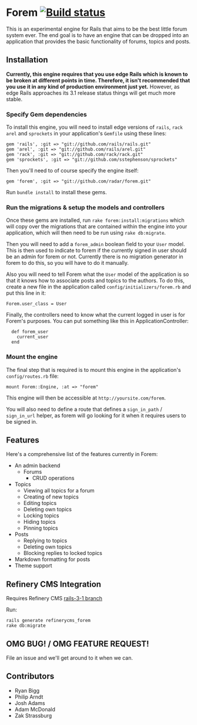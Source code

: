 # Forem [![Build status](http://travis-ci.org/radar/forem.png)](http://travis-ci.org/radar/forem)

This is an experimental engine for Rails that aims to be the best little forum system ever.
The end goal is to have an engine that can be dropped into an application that 
provides the basic functionality of forums, topics and posts.

## Installation

**Currently, this engine requires that you use edge Rails which is known to be
broken at different points in time. Therefore, it isn't recommended that you use
it in any kind of production environment just yet.** However, as edge Rails approaches its 3.1 release status things will get much more stable.

### Specify Gem dependencies
To install this engine, you will need to install edge versions of `rails`, `rack`
`arel` and `sprockets` in your application's `Gemfile` using these lines:

    gem 'rails', :git => "git://github.com/rails/rails.git"
    gem 'arel', :git => "git://github.com/rails/arel.git"
    gem 'rack', :git => "git://github.com/rack/rack.git"
    gem 'sprockets', :git => "git://github.com/sstephenson/sprockets"

Then you'll need to of course specify the engine itself:

    gem 'forem', :git => "git://github.com/radar/forem.git"

Run `bundle install` to install these gems.

### Run the migrations & setup the models and controllers

Once these gems are installed, run `rake forem:install:migrations` which will copy over the migrations that are contained within the engine into your application, which will then need to be run using `rake db:migrate`.

Then you will need to add a `forem_admin` boolean field to your `User` model. This is then used to indicate to forem if the currently signed in user should be an admin for forem or not. Currently there is no migration generator in forem to do this, so you will have to do it manually.

Also you will need to tell Forem what the `User` model of the application is so that it knows how to associate posts and topics to the authors. To do this, create a new file in the application called `config/initializers/forem.rb` and put this line in it:

    Forem.user_class = User

Finally, the controllers need to know what the current logged in user is for Forem's purposes.  You can put something like this in ApplicationController:

      def forem_user
        current_user
      end

### Mount the engine

The final step that is required is to mount this engine in the application's `config/routes.rb` file:

    mount Forem::Engine, :at => "forem"

This engine will then be accessible at `http://yoursite.com/forem`.

You will also need to define a route that defines a `sign_in_path` / `sign_in_url` helper, as forem will go looking for it when it requires users to be signed in.

## Features

Here's a comprehensive list of the features currently in Forem:

* An admin backend
  * Forums
      * CRUD operations
* Topics
  * Viewing all topics for a forum
  * Creating of new topics
  * Editing topics
  * Deleting own topics
  * Locking topics
  * Hiding topics
  * Pinning topics
* Posts
  * Replying to topics
  * Deleting own topics
  * Blocking replies to locked topics
* Markdown formatting for posts
* Theme support


## Refinery CMS Integration

Requires Refinery CMS [rails-3-1 branch](https://github.com/resolve/refinerycms/tree/rails-3-1)

Run:

    rails generate refinerycms_forem
    rake db:migrate

## OMG BUG! / OMG FEATURE REQUEST!

File an issue and we'll get around to it when we can.

## Contributors

* Ryan Bigg
* Philip Arndt
* Josh Adams
* Adam McDonald
* Zak Strassburg
